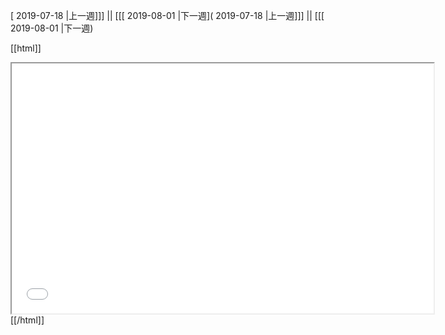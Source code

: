 [ 2019-07-18 |上一週]]] || [[[ 2019-08-01 |下一週]( 2019-07-18 |上一週]]] || [[[ 2019-08-01 |下一週)



[[html]]
<iframe src='<http://pad.hackingthursday.org>  ?showControls=true&showChat=true&showLineNumbers=true&useMonospaceFont=false' width=675 height=400></iframe>
[[/html]]